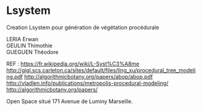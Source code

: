 # Lsystem
Creation Lsystem pour génération de végétation procédurale

LERIA Erwan  
GEULIN Thimothie  
GUEGUEN Théodore  
  
  REF : 
  https://fr.wikipedia.org/wiki/L-Syst%C3%A8me
  http://gigl.scs.carleton.ca/sites/default/files/ling_xu/procedural_tree_modeling.pdf
  http://algorithmicbotany.org/papers/abop/abop.pdf
  http://vladlen.info/publications/metropolis-procedural-modeling/
  http://algorithmicbotany.org/papers/
  
Open Space situé 171 Avenue de Luminy Marseille.

